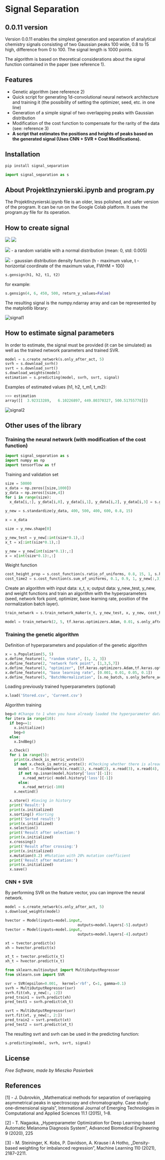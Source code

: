# Signal Separation
## 0.0.11 version

Version 0.0.11 enables the simplest generation and separation of analytical chemistry signals consisting of two Gaussian peaks 100 wide, 0.8 to 15 high, difference from 0 to 100. The signal length is 1000 points.

The algorithm is based on theoretical considerations about the signal function contained in the paper (see reference 1).

## Features
- Genetic algorithm (see reference 2)
- Quick script for generating 1d-convolutional neural network architecture and training it (the possibility of setting the optimizer, seed, etc. in one line)
- Generation of a simple signal of two overlapping peaks with Gaussian distribution
- Modification of the cost function to compensate for the rarity of the data (see: reference 3)
- **A script that estimates the positions and heights of peaks based on the generated signal (Uses CNN + SVR + Cost Modifications).**


## Installation


```python
pip install signal_separation
```

```python
import signal_separation as s
```

## About ProjektInzynierski.ipynb and program.py

The ProjektInzynierski.ipynb file is an older, less polished, and safer version of the program. It can be run on the Google Colab platform. It uses the program.py file for its operation.

## How to create signal

<img src="https://render.githubusercontent.com/render/math?math=F(t) = G(h_1, t_{m1})%2B G(h_1, t_{m2})%2B N(0, 0.005)">
<img src="https://render.githubusercontent.com/render/math?math=t \in N_0, t<1000 ">

<img src="https://render.githubusercontent.com/render/math?math=N(0, 0.005)"> - a random variable with a normal distribution (mean: 0, std: 0.005)

<img src="https://render.githubusercontent.com/render/math?math=G(h, t)"> - gaussian distribution density function (h - maximum value, t - horizontal coordinate of the maximum value, FWHM = 100)


```python
s.gensign(h1, h2, t1, t2) 
```

for example:

```python
s.gensign(4, 6, 450, 500, return_y_values=False)
```

The resulting signal is the numpy.ndarray array and can be represented by the matplotlib library:

![signal1](https://user-images.githubusercontent.com/78937784/150026502-846d941f-15a2-4423-9642-46ec034cbeaf.png)


## How to estimate signal parameters

In order to estimate, the signal must be provided (it can be simulated) as well as the trained network parameters and trained SVR. 

```python
model = s.create_network(s.only_after_act, 5)
svrh = s.download_svrh()
svrt = s.download_svrt()
s.download_weights(model)
estimation = s.predicting(model, svrh, svrt, signal)
```

Examples of estimated values (h1, h2, t_m1, t_m2): 

```python
>>> estimation
array([[  3.92313289,   6.10226897, 449.80370327, 500.51755778]])
```

![signal2](https://user-images.githubusercontent.com/78937784/150026908-31aaf02b-17f1-4e7a-a942-557d8b3174a8.png)


## Other uses of the library

### Training the neural network (with modification of the cost function)

```python
import signal_separation as s
import numpy as np
import tensorflow as tf
```

Training and validation set
```python
size = 50000
x_data = np.zeros([size,1000])
y_data = np.zeros([size,4])
for i in range(size):
  x_data[i,:], y_data[i,0], y_data[i,1], y_data[i,2], y_data[i,3] = s.gensign_random(0.8, 15, 400, 500, 10)
  
y_new = s.standardize(y_data, 400, 500, 400, 600, 0.8, 15)

x = x_data

size = y_new.shape[0]

y_new_test = y_new[:int(size*0.1),:]
x_t = x[:int(size*0.1),:]

y_new = y_new[int(size*0.1):,:]
x = x[int(size*0.1):,:]
```

Weight function
```python
cost_height_prop = s.cost_function(s.ratio_of_uniforms, 0.8, 15, 1, s.height_ratio(s.destandardize_height(y_new[:,0], 0.8, 15),s.destandardize_height(y_new[:,1], 0.8, 15)), 0.00001)
cost_time2 = s.cost_function(s.sum_of_uniforms, 0.1, 0.9, 1, y_new[:,3], 0.00001)
```

Create an algorithm with input data: x_t, x; output data: y_new_test, y_new, and weight functions and train an algorithm with the hyperparameters (seed, network fork point, optimizer, base learning rate, position of the normalization batch layer). 

```python
train_network = s.train_network_maker(x_t, y_new_test, x, y_new, cost_height_prop, cost_time2)

model = train_network(2, 5, tf.keras.optimizers.Adam, 0.01, s.only_after_act)
```

### Training the genetic algorithm

Definition of hyperparameters and population of the genetic algorithm

```python
x = s.Population(5, 5)
x.define_feature(1, "random state", [1, 2, 3])
x.define_feature(2, "network fork point", [1,3,5,7])
x.define_feature(3, "optimizer", [tf.keras.optimizers.Adam,tf.keras.optimizers.SGD, tf.keras.optimizers.Adagrad])
x.define_feature(4, "base learning rate", [0.001, 0.01, 0.05, 0.1])
x.define_feature(5, "BatchNormalization", [s.no_batch, s.only_before_act, s.only_after_act, s.after_input, s.after_input_and_after_act, s.after_input_and_before_act])
```
Loading previously trained hyperparameters (optional)

```python
x.load('Stored.csv', 'Current.csv')
```

Algorithm training

```python
beg=0 #Change to 1 when you have already loaded the hyperparameter database and you do not want to reinitialize them
for itera in range(10):
  if beg==1:
    x.initialize()
    beg=0
  else:
    x.IndBeg()

  x.Check()
  for i in range(5):
    print(x.check_is_metric_wrote())
    if not x.check_is_metric_wrote(): #Checking whether there is already a counted metric in earlier individuals
      model = TrainNetwork(x.read(1), x.read(2), x.read(3), x.read(4), x.read(5))
      if not np.isnan(model.history['loss'][-1]):
        x.read_metric(-model.history['loss'][-1])
      else:
        x.read_metric(-100)
    x.nextind()

  x.store() #Saving in history
  print('Result:')
  print(x.initialized)
  x.sorting() #Sorting
  print('Sorted result:')
  print(x.initialized)
  x.selection() 
  print('Result after selection:')
  print(x.initialized)
  x.crossing()
  print('Result after crossing:')
  print(x.initialized)
  x.mutation(0.2) #Mutation with 20% mutation coefficient
  print('Result after mutation:')
  print(x.initialized)
  x.save()
```
  
### CNN + SVR

By performing SVR on the feature vector, you can improve the neural network. 

```python
model = s.create_network(s.only_after_act, 5)
s.download_weights(model)

hvector = Model(inputs=model.input,
                                 outputs=model.layers[-5].output)
tvector = Model(inputs=model.input,
                                 outputs=model.layers[-4].output)

xt = tvector.predict(x)
xh = hvector.predict(x)

xt_t = tvector.predict(x_t)
xh_t = hvector.predict(x_t)

from sklearn.multioutput import MultiOutputRegressor
from sklearn.svm import SVR

svr = SVR(epsilon=0.001,  kernel='rbf', C=1, gamma=0.1)
svrh = MultiOutputRegressor(svr)
svrh.fit(xh, y_new[:, :2])
pred_train1 = svrh.predict(xh)
pred_test1 = svrh.predict(xh_t)

svrt = MultiOutputRegressor(svr)
svrt.fit(xt, y_new[:, 2:])
pred_train2 = svrt.predict(xt)
pred_test2 = svrt.predict(xt_t)
```
The resulting svrt and svrh can be used in the predicting function:

```python
s.predicting(model, svrh, svrt, signal)
```

## License

*Free Software, 
made by Mieszko Pasierbek*

## References

[1] - J. Dubrovkin, „Mathematical methods for separation of overlapping asymmetrical peaks in spectroscopy and chromatography. Case study: one-dimensional signals”, International Journal of Emerging Technologies in Computational and Applied Sciences 11.1 (2015), 1–8.

[2] - T. Nagaoka, „Hyperparameter Optimization for Deep Learning-based Automatic Melanoma Diagnosis System”, Advanced Biomedical Engineering 9 (2020), 225

[3] - M. Steininger, K. Kobs, P. Davidson, A. Krause i A Hotho, „Density-based weighting for imbalanced regression”, Machine Learning 110 (2021), 2187–2211.
